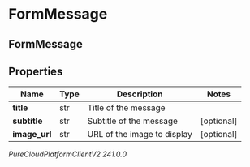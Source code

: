# FormMessage

## FormMessage

## Properties

|Name | Type | Description | Notes|
|------------ | ------------- | ------------- | -------------|
| **title** | str | Title of the message | |
| **subtitle** | str | Subtitle of the message | [optional] |
| **image_url** | str | URL of the image to display | [optional] |



_PureCloudPlatformClientV2 241.0.0_

